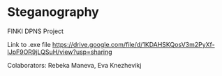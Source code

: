 # Steganography
FINKI DPNS Project 

Link to .exe file
https://drive.google.com/file/d/1KDAHSKQosV3m2PyXf-lJpF9OR9jLQSuH/view?usp=sharing

Colaborators: Rebeka Maneva, Eva Knezhevikj 


